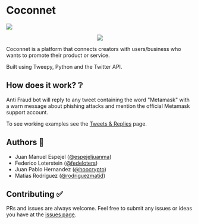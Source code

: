 # Coconnet
![](img/project-header.png)

<div align="center">
<img src="https://img.shields.io/github/stars/Coconnect-ethBogota/coconnect-app?style=social" />
</div>

Coconnet is a platform that connects creators with users/business who wants to promote their product or service.

Built using Tweepy, Python and the Twitter API.

## How does it work? ❔
Anti Fraud bot will reply to any tweet containing the word "Metamask" with a warn message about phishing attacks and mention the official Metamask support account.

To see working examples see the [Tweets & Replies](https://twitter.com/antifraudbot/with_replies) page.

## Authors 👦

- Juan Manuel Espejel ([@espejeljuanma](https://twitter.com/espejeljuanma))
- Federico Loterstein ([@fedeloters](https://twitter.com/fedeloters))
- Juan Pablo Hernandez ([@hoocrypto](https://twitter.com/HooCrypto))
- Matias Rodriguez ([@rodriguezmatid](https://twitter.com/rodriguezmatid))

## Contributing ✅
PRs and issues are always welcome. Feel free to submit any issues or ideas you have at the [issues page](https://github.com/Coconnect-ethBogota/coconnect-app/issues).

